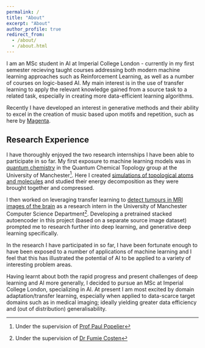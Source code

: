 ```yaml
---
permalink: /
title: "About"
excerpt: "About"
author_profile: true
redirect_from: 
  - /about/
  - /about.html
---
```

I am an MSc student in AI at Imperial College London - currently in my first semester recieving taught courses addressing both modern machine
learning approaches such as Reinforcement Learning, as well as a number of courses on logic-based AI. My main interest is in the use of transfer learning to apply the relevant knowledge gained from a source task to a related task, especially in creating more data-efficient learning algorithms. 

Recently I have developed an interest in generative methods and their ability to excel in the creation of music based upon motifs and repetition, such as here by [Magenta](https://magenta.tensorflow.org/transformer-autoencoder). 

## Research Experience
I have thoroughly enjoyed the two research internships I have been able to participate in so far. My first exposure to machine learning models was in [quantum chemistry](publication/2019-02-topological-compression) in the Quantum Chemical Topology group at the University of Manchester[^1]. Here I created [simulations of topological atoms and molecules](https://dominicwllmsn.github.io/projects/1_qct-compression/) and studied their energy decomposition as they were brought together and compressed.

I then worked on leveraging transfer learning to [detect tumours in MRI images of the brain](dominicwllmsn.github.io/projects/2_mri-transfer/) as a research intern in the University of Manchester Computer Science Department[^2]. Developing a pretrained stacked autoencoder in this project (based on a separate source image dataset) prompted me to research further into deep learning, and generative deep learning specifically.

In the research I have participated in so far, I have been fortunate enough to have been exposed to a number of applications of machine learning and I feel that this has illustrated the potential of AI to be applied to a variety of interesting problem areas.

Having learnt about both the rapid progress and present challenges of deep learning and AI more generally, I decided to pursue an MSc at Imperial College London, specializing in AI. At present I am most excited by domain adaptation/transfer learning, especially when applied to data-scarce target domains such as in medical imaging; ideally yielding greater data efficiency and (out of distribution) generalisability.

[^1]: Under the supervision of [Prof Paul Popelier](https://scholar.google.com/citations?user=VlFNR0wAAAAJ&hl=en)
[^2]: Under the supervision of [Dr Fumie Costen](https://www.research.manchester.ac.uk/portal/fumie.costen.html)
